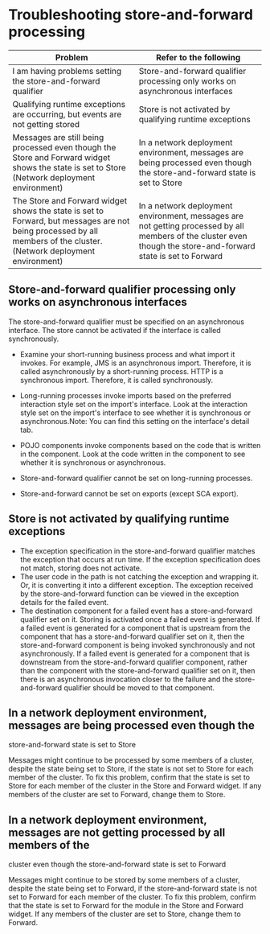 <!-- image -->

# Troubleshooting store-and-forward processing

| Problem                                                                                                                                                              | Refer to the following                                                                                                                                          |
|----------------------------------------------------------------------------------------------------------------------------------------------------------------------|-----------------------------------------------------------------------------------------------------------------------------------------------------------------|
| I am having problems setting the store-and-forward qualifier                                                                                                         | Store-and-forward qualifier processing only works on asynchronous interfaces                                                                                    |
| Qualifying runtime exceptions are occurring, but events are not getting stored                                                                                       | Store is not activated by qualifying runtime exceptions                                                                                                         |
| Messages are still being processed even though the Store and Forward widget shows the state is set to Store (Network deployment environment)                         | In a network deployment environment, messages are being processed even though the store-and-forward state is set to Store                                       |
| The Store and Forward widget shows the state is set to Forward, but messages are not being processed by all members of the cluster. (Network deployment environment) | In a network deployment environment, messages are not getting processed by all members of the cluster even though the store-and-forward state is set to Forward |

## Store-and-forward qualifier processing only works on asynchronous interfaces

The store-and-forward qualifier must be specified on an asynchronous interface. The store cannot
be activated if the interface is called synchronously.

- Examine your short-running business process and what import it invokes. For
example, JMS is an asynchronous import. Therefore, it is called asynchronously by a short-running
process. HTTP is a synchronous import. Therefore, it is called synchronously.
- Long-running processes invoke imports based on the preferred interaction style
set on the import's interface. Look at the interaction style set on the import's interface to see
whether it is synchronous or asynchronous.Note: You can find this setting on the interface's detail
tab.
- POJO components invoke components based on the code that is written in the component. Look at
the code written in the component to see whether it is synchronous or asynchronous.

- Store-and-forward qualifier cannot be set on long-running processes.
- Store-and-forward cannot be set on exports (except SCA export).

## Store is not activated by qualifying runtime exceptions

- The exception specification in the store-and-forward qualifier matches the exception that occurs
at run time. If the exception specification does not match, storing does not activate.
- The user code in the path is not catching the exception and wrapping it. Or, it is converting it
into a different exception. The exception received by the store-and-forward function can be viewed
in the exception details for the failed event.
- The destination component for a failed event has a store-and-forward qualifier set on it.
Storing is activated once a failed event is generated. If a failed event is generated for a
component that is upstream from the component that has a store-and-forward qualifier set on it, then
the store-and-forward component is being invoked synchronously and not asynchronously. If a failed
event is generated for a component that is downstream from the store-and-forward qualifier
component, rather than the component with the store-and-forward qualifier set on it, then there is
an asynchronous invocation closer to the failure and the store-and-forward qualifier should be moved
to that component.

## In a network deployment environment, messages are being processed even though the
store-and-forward state is set to Store

Messages might continue to be processed by some members of a cluster, despite the state being set
to Store, if the state is not set to Store for each member of the cluster. To fix this problem,
confirm that the state is set to Store for each member of the cluster in the Store and Forward
widget. If any members of the cluster are set to Forward, change them to Store.

## In a network deployment environment, messages are not getting processed by all members of the
cluster even though the store-and-forward state is set to Forward

Messages might continue to be stored by some members of a cluster, despite the state being set to
Forward, if the store-and-forward state is not set to Forward for each member of the cluster. To fix
this problem, confirm that the state is set to Forward for the module in the Store and Forward
widget. If any members of the cluster are set to Store, change them to Forward.